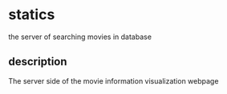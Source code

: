 # statics
the server of searching movies in database

## description

The server side of the movie information visualization webpage

